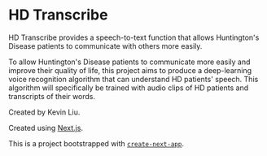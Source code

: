 # HD Transcribe

HD Transcribe provides a speech-to-text function that allows Huntington's Disease patients to communicate with others more easily.

To allow Huntington&apos;s Disease patients to communicate more
easily and improve their quality of life, this project aims to
produce a deep-learning voice recognition algorithm that can
understand HD patients&apos; speech. This algorithm will
specifically be trained with audio clips of HD patients and
transcripts of their words.

Created by Kevin Liu.

Created using [Next.js](https://nextjs.org/).

This is a project bootstrapped with [`create-next-app`](https://github.com/vercel/next.js/tree/canary/packages/create-next-app).
